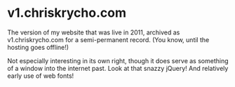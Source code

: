 # v1.chriskrycho.com

The version of my website that was live in 2011, archived as v1.chriskrycho.com for a semi-permanent record. (You know, until the hosting goes offline!)

Not especially interesting in its own right, though it does serve as something of a window into the internet past. Look at that snazzy jQuery! And relatively early use of web fonts!

